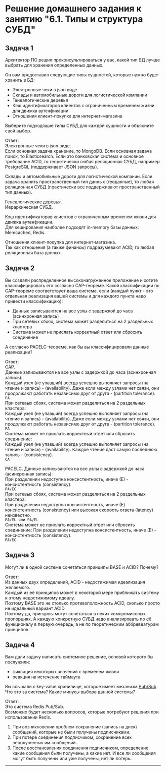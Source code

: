 # Решение домашнего задания к занятию "6.1. Типы и структура СУБД"

## Задача 1

Архитектор ПО решил проконсультироваться у вас, какой тип БД 
лучше выбрать для хранения определенных данных.

Он вам предоставил следующие типы сущностей, которые нужно будет хранить в БД:

- Электронные чеки в json виде
- Склады и автомобильные дороги для логистической компании
- Генеалогические деревья
- Кэш идентификаторов клиентов с ограниченным временем жизни для движка аутенфикации
- Отношения клиент-покупка для интернет-магазина

Выберите подходящие типы СУБД для каждой сущности и объясните свой выбор.

Ответ:  
Электронные чеки в json виде.  
Если основная задача хранение, то MongoDB.
Если основная задача поиск, то Elasticsearch.
Если это банковская система и основное требование ACID, то теоретически любая реляционная СУБД, например PostgreSQL (поддерживает JSON запросы).  

Склады и автомобильные дороги для логистической компании.
Если задача хранить пространственный тип данных (геоданные), то любая реляционная СУБД (практически все поддерживают пространственный тип данных).  

Генеалогические деревья.  
Иерархическая СУБД.  

Кэш идентификаторов клиентов с ограниченным временем жизни для движка аутенфикации.  
Для кеширования наиболее подходят in-memory базы данных: Memcached, Redis.  

Отношения клиент-покупка для интернет-магазина.  
Так как отношения (а также финансы) подразумевают ACID, то любая реляционная база данных.

## Задача 2

Вы создали распределенное высоконагруженное приложение и хотите классифицировать его согласно 
CAP-теореме. Какой классификации по CAP-теореме соответствует ваша система, если 
(каждый пункт - это отдельная реализация вашей системы и для каждого пункта надо привести классификацию):

- Данные записываются на все узлы с задержкой до часа (асинхронная запись)
- При сетевых сбоях, система может разделиться на 2 раздельных кластера
- Система может не прислать корректный ответ или сбросить соединение

А согласно PACELC-теореме, как бы вы классифицировали данные реализации?

Ответ:  
CAP.  
Данные записываются на все узлы с задержкой до часа (асинхронная запись):  
Каждый узел (не упавший) всегда успешно выполняет запросы (на чтение и запись) - (availability). Даже если между узлами нет связи, они продолжают работать независимо друг от друга - (partition tolerance).    
`PA`  
При сетевых сбоях, система может разделиться на 2 раздельных кластера:  
Каждый узел (не упавший) всегда успешно выполняет запросы (на чтение и запись) - (availability). Даже если между узлами нет связи, они продолжают работать независимо друг от друга - (partition tolerance).    
`PA`  
Система может не прислать корректный ответ или сбросить соединение:  
Каждый узел (не упавший) всегда успешно выполняет запросы (на чтение и запись) - (availability). Каждое чтение даст самую последнюю запись - (consistency).  
`CA`  

PACELC.
Данные записываются на все узлы с задержкой до часа (асинхронная запись):  
При разделении недоступна консистентность, иначе (Е) - консистентность (consistency).  
`PA/EC`  
При сетевых сбоях, система может разделиться на 2 раздельных кластера:  
При разделении недоступна консистентность, иначе (Е) консистентность (consistency) или высокая скорость ответа (latency) неизвестно.  
`PA/EL или PA/EL`  
Система может не прислать корректный ответ или сбросить соединение:
При разделении недоступна консистентность, иначе (Е) - консистентность (consistency).  
`PA/EC`  

## Задача 3

Могут ли в одной системе сочетаться принципы BASE и ACID? Почему?

Ответ:  
Из данных двух определений, ACID - недостижимая идеализация желаемого.  
Каждый из её принципов может в некоторой мере приближать систему к этому недостижимому идеалу.  
Поэтому BASE это не столько противоположность ACID, сколько просто не идеальный вариант ACID.  
Поэтому да, принципы могут сочетаться в неких компромиссных пропорциях. А каждую конкретную СУБД надо анализировать по её функционалу в первую очередь, а не по теоретическим аббревеатурам принципов.  

## Задача 4

Вам дали задачу написать системное решение, основой которого бы послужили:

- фиксация некоторых значений с временем жизни
- реакция на истечение таймаута

Вы слышали о key-value хранилище, которое имеет механизм [Pub/Sub](https://habr.com/ru/post/278237/). 
Что это за система? Какие минусы выбора данной системы?

Ответ:  
Это система Redis Pub/Sub.  
Возможно будет несколько вопросов, которые потребуют решения при использовании Redis.  
1) При возникновении проблем сохранение (запись на диск) сообщений, которые не были получены подписчиками.  
2) При потере соединения подписчиком, сохранение всех неполученных им сообщений.  
3) После восстановления соединения подписчиком, определение какие сообщения были получены, а какие нет. И все ли сообщения могут быть получены или уже получены, нет ли потерь.  

---

